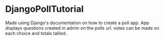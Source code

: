# DjangoPollTutorial

Made using Django's documentation on how to create a poll app.
App displays questions created in admin on the polls url.
votes can be made on each choice and totals tallied.
